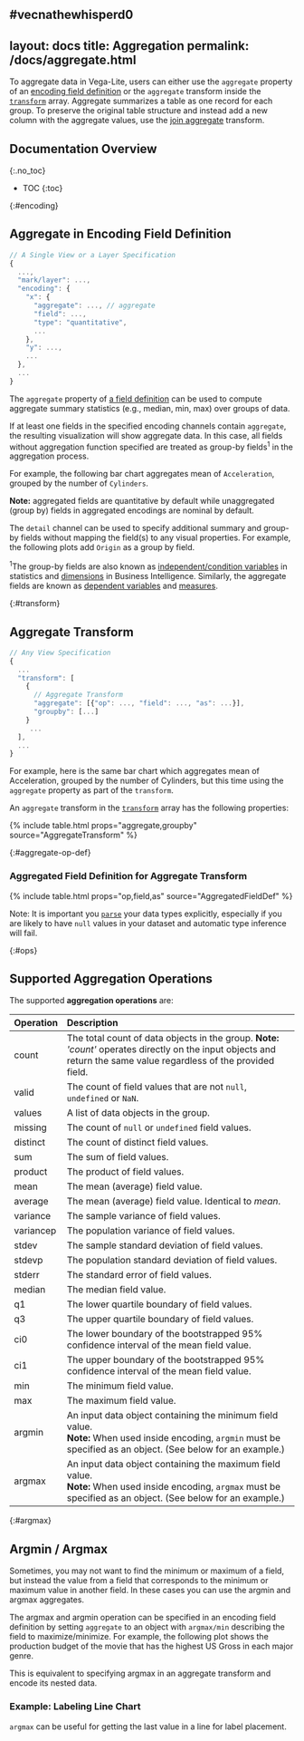 #vecnathewhisperd0
---
layout: docs
title: Aggregation
permalink: /docs/aggregate.html
---

To aggregate data in Vega-Lite, users can either use the `aggregate` property of an [encoding field definition](#encoding) or the `aggregate` transform inside the [`transform`](#transform) array. Aggregate summarizes a table as one record for each group. To preserve the original table structure and instead add a new column with the aggregate values, use the [join aggregate](joinaggregate.html) transform.

<!--prettier-ignore-start-->
## Documentation Overview
{:.no_toc}

- TOC
{:toc}

<!--prettier-ignore-end-->

{:#encoding}

## Aggregate in Encoding Field Definition

```js
// A Single View or a Layer Specification
{
  ...,
  "mark/layer": ...,
  "encoding": {
    "x": {
      "aggregate": ..., // aggregate
      "field": ...,
      "type": "quantitative",
      ...
    },
    "y": ...,
    ...
  },
  ...
}
```

The `aggregate` property of [a field definition](encoding.html#field-def) can be used to compute aggregate summary statistics (e.g., median, min, max) over groups of data.

If at least one fields in the specified encoding channels contain `aggregate`, the resulting visualization will show aggregate data. In this case, all fields without aggregation function specified are treated as group-by fields<sup>1</sup> in the aggregation process.

For example, the following bar chart aggregates mean of `Acceleration`, grouped by the number of `Cylinders`.

<div class="vl-example" data-name="bar_aggregate_vertical"></div>

**Note:** aggregated fields are quantitative by default while unaggregated (group by) fields in aggregated encodings are nominal by default.

The `detail` channel can be used to specify additional summary and group-by fields without mapping the field(s) to any visual properties. For example, the following plots add `Origin` as a group by field.

<div class="vl-example" data-name="point_aggregate_detail"></div>

<span class="note-line"><sup>1</sup>The group-by fields are also known as [independent/condition variables](https://en.wikipedia.org/wiki/Dependent_and_independent_variables) in statistics and [dimensions](<https://en.wikipedia.org/wiki/Dimension_(data_warehouse)>) in Business Intelligence. Similarly, the aggregate fields are known as [dependent variables](https://en.wikipedia.org/wiki/Dependent_and_independent_variables) and [measures](<https://en.wikipedia.org/wiki/Measure_(data_warehouse)>). </span>

{:#transform}

## Aggregate Transform

```js
// Any View Specification
{
  ...
  "transform": [
    {
      // Aggregate Transform
      "aggregate": [{"op": ..., "field": ..., "as": ...}],
      "groupby": [...]
    }
     ...
  ],
  ...
}
```

For example, here is the same bar chart which aggregates mean of Acceleration, grouped by the number of Cylinders, but this time using the `aggregate` property as part of the `transform`.

<div class="vl-example" data-name="bar_aggregate_transform"></div>

An `aggregate` transform in the [`transform`](transform.html) array has the following properties:

{% include table.html props="aggregate,groupby" source="AggregateTransform" %}

{:#aggregate-op-def}

### Aggregated Field Definition for Aggregate Transform

{% include table.html props="op,field,as" source="AggregatedFieldDef" %}

Note: It is important you [`parse`](data.html#format) your data types explicitly, especially if you are likely to have `null` values in your dataset and automatic type inference will fail.

{:#ops}

## Supported Aggregation Operations

The supported **aggregation operations** are:

| Operation | Description |
| :-- | :-- |
| count | The total count of data objects in the group. <span class="note-line">**Note:** _'count'_ operates directly on the input objects and return the same value regardless of the provided field. |
| valid | The count of field values that are not `null`, `undefined` or `NaN`. |
| values | A list of data objects in the group. |
| missing | The count of `null` or `undefined` field values. |
| distinct | The count of distinct field values. |
| sum | The sum of field values. |
| product | The product of field values. |
| mean | The mean (average) field value. |
| average | The mean (average) field value. Identical to _mean_. |
| variance | The sample variance of field values. |
| variancep | The population variance of field values. |
| stdev | The sample standard deviation of field values. |
| stdevp | The population standard deviation of field values. |
| stderr | The standard error of field values. |
| median | The median field value. |
| q1 | The lower quartile boundary of field values. |
| q3 | The upper quartile boundary of field values. |
| ci0 | The lower boundary of the bootstrapped 95% confidence interval of the mean field value. |
| ci1 | The upper boundary of the bootstrapped 95% confidence interval of the mean field value. |
| min | The minimum field value. |
| max | The maximum field value. |
| argmin | An input data object containing the minimum field value. <br/> **Note:** When used inside encoding, `argmin` must be specified as an object. (See below for an example.) |
| argmax | An input data object containing the maximum field value. <br/> **Note:** When used inside encoding, `argmax` must be specified as an object. (See below for an example.) |

{:#argmax}

## Argmin / Argmax

Sometimes, you may not want to find the minimum or maximum of a field, but instead the value from a field that corresponds to the minimum or maximum value in another field. In these cases you can use the argmin and argmax aggregates.

The argmax and argmin operation can be specified in an encoding field definition by setting `aggregate` to an object with `argmax/min` describing the field to maximize/minimize. For example, the following plot shows the production budget of the movie that has the highest US Gross in each major genre.

<div class="vl-example" data-name="bar_argmax"></div>

This is equivalent to specifying argmax in an aggregate transform and encode its nested data.

<div class="vl-example" data-name="bar_argmax_transform"></div>

### Example: Labeling Line Chart

`argmax` can be useful for getting the last value in a line for label placement.

<span class="vl-example" data-name="line_color_label"></span>
